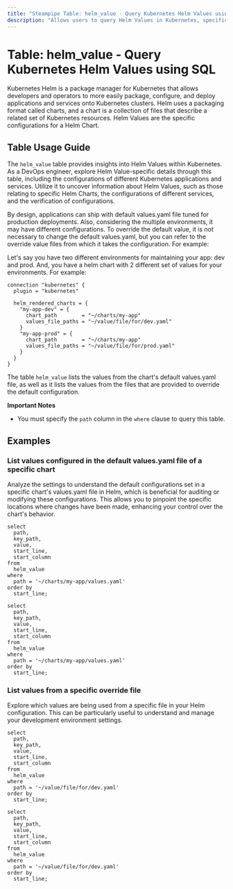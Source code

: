```yaml
---
title: "Steampipe Table: helm_value - Query Kubernetes Helm Values using SQL"
description: "Allows users to query Helm Values in Kubernetes, specifically the configuration values for Helm Charts, providing insights into the configurations of different Kubernetes applications."
---
```


# Table: helm_value - Query Kubernetes Helm Values using SQL

Kubernetes Helm is a package manager for Kubernetes that allows developers and operators to more easily package, configure, and deploy applications and services onto Kubernetes clusters. Helm uses a packaging format called charts, and a chart is a collection of files that describe a related set of Kubernetes resources. Helm Values are the specific configurations for a Helm Chart.

## Table Usage Guide

The `helm_value` table provides insights into Helm Values within Kubernetes. As a DevOps engineer, explore Helm Value-specific details through this table, including the configurations of different Kubernetes applications and services. Utilize it to uncover information about Helm Values, such as those relating to specific Helm Charts, the configurations of different services, and the verification of configurations.

By design, applications can ship with default values.yaml file tuned for production deployments. Also, considering the multiple environments, it may have different configurations. To override the default value, it is not necessary to change the default values.yaml, but you can refer to the override value files from which it takes the configuration. For example:

Let's say you have two different environments for maintaining your app: dev and prod. And, you have a helm chart with 2 different set of values for your environments. For example:

```hcl
connection "kubernetes" {
  plugin = "kubernetes"

  helm_rendered_charts = {
    "my-app-dev" = {
      chart_path        = "~/charts/my-app"
      values_file_paths = "~/value/file/for/dev.yaml"
    }
    "my-app-prod" = {
      chart_path        = "~/charts/my-app"
      values_file_paths = "~/value/file/for/prod.yaml"
    }
  }
}
```

The table `helm_value` lists the values from the chart's default values.yaml file, as well as it lists the values from the files that are provided to override the default configuration.

**Important Notes**

- You must specify the `path` column in the `where` clause to query this table.

## Examples

### List values configured in the default values.yaml file of a specific chart
Analyze the settings to understand the default configurations set in a specific chart's values.yaml file in Helm, which is beneficial for auditing or modifying these configurations. This allows you to pinpoint the specific locations where changes have been made, enhancing your control over the chart's behavior.

```sql+postgres
select
  path,
  key_path,
  value,
  start_line,
  start_column
from
  helm_value
where
  path = '~/charts/my-app/values.yaml'
order by
  start_line;
```

```sql+sqlite
select
  path,
  key_path,
  value,
  start_line,
  start_column
from
  helm_value
where
  path = '~/charts/my-app/values.yaml'
order by
  start_line;
```

### List values from a specific override file
Explore which values are being used from a specific file in your Helm configuration. This can be particularly useful to understand and manage your development environment settings.

```sql+postgres
select
  path,
  key_path,
  value,
  start_line,
  start_column
from
  helm_value
where
  path = '~/value/file/for/dev.yaml'
order by
  start_line;
```

```sql+sqlite
select
  path,
  key_path,
  value,
  start_line,
  start_column
from
  helm_value
where
  path = '~/value/file/for/dev.yaml'
order by
  start_line;
```